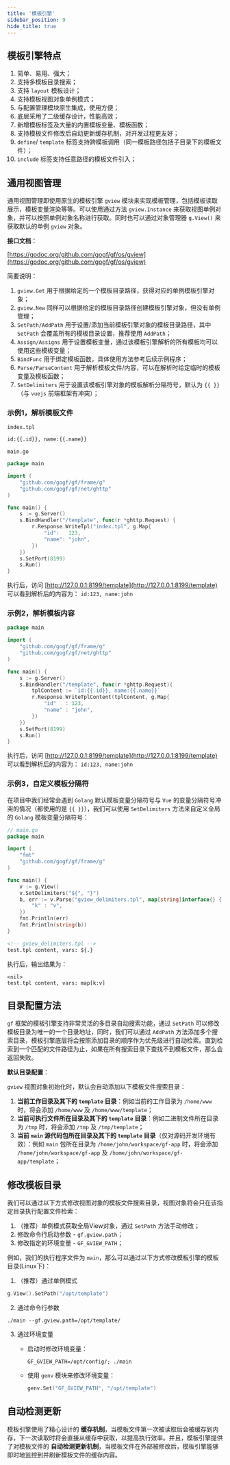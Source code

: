 ```yaml
---
title: '模板引擎'
sidebar_position: 9
hide_title: true
---
```


## 模板引擎特点

01. 简单、易用、强大；
02. 支持多模板目录搜索；
03. 支持 `layout` 模板设计；
04. 支持模板视图对象单例模式；
05. 与配置管理模块原生集成，使用方便；
06. 底层采用了二级缓存设计，性能高效；
07. 新增模板标签及大量的内置模板变量、模板函数；
08. 支持模板文件修改后自动更新缓存机制，对开发过程更友好；
09. `define`/ `template` 标签支持跨模板调用（同一模板路径包括子目录下的模板文件）；
10. `include` 标签支持任意路径的模板文件引入；

## 通用视图管理

通用视图管理即使用原生的模板引擎 `gview` 模块来实现模板管理，包括模板读取展示，模板变量渲染等等。可以使用通过方法 `gview.Instance` 来获取视图单例对象，并可以按照单例对象名称进行获取。同时也可以通过对象管理器 `g.View()` 来获取默认的单例 `gview` 对象。

**接口文档**：

[https://godoc.org/github.com/gogf/gf/os/gview](https://godoc.org/github.com/gogf/gf/os/gview)

简要说明：

1. `gview.Get` 用于根据给定的一个模板目录路径，获得对应的单例模板引擎对象；
2. `gview.New` 同样可以根据给定的模板目录路径创建模板引擎对象，但没有单例管理；
3. `SetPath/AddPath` 用于设置/添加当前模板引擎对象的模板目录路径，其中 `SetPath` 会覆盖所有的模板目录设置，推荐使用 `AddPath`；
4. `Assign/Assigns` 用于设置模板变量，通过该模板引擎解析的所有模板均可以使用这些模板变量；
5. `BindFunc` 用于绑定模板函数，具体使用方法参考后续示例程序；
6. `Parse/ParseContent` 用于解析模板文件/内容，可以在解析时给定临时的模板变量及模板函数；
7. `SetDelimiters` 用于设置该模板引擎对象的模板解析分隔符号，默认为 `{{ }}`（与 `vuejs` 前端框架有冲突）；

### 示例1，解析模板文件

`index.tpl`

```html
id:{{.id}}, name:{{.name}}

```

`main.go`

```go
package main

import (
	"github.com/gogf/gf/frame/g"
	"github.com/gogf/gf/net/ghttp"
)

func main() {
	s := g.Server()
	s.BindHandler("/template", func(r *ghttp.Request) {
		r.Response.WriteTpl("index.tpl", g.Map{
			"id":   123,
			"name": "john",
		})
	})
	s.SetPort(8199)
	s.Run()
}

```

执行后，访问 [http://127.0.0.1:8199/template](http://127.0.0.1:8199/template) 可以看到解析后的内容为： `id:123, name:john`

### 示例2，解析模板内容

```go
package main

import (
	"github.com/gogf/gf/frame/g"
	"github.com/gogf/gf/net/ghttp"
)

func main() {
	s := g.Server()
	s.BindHandler("/template", func(r *ghttp.Request){
		tplContent := `id:{{.id}}, name:{{.name}}`
		r.Response.WriteTplContent(tplContent, g.Map{
			"id"   : 123,
			"name" : "john",
		})
	})
	s.SetPort(8199)
	s.Run()
}

```

执行后，访问 [http://127.0.0.1:8199/template](http://127.0.0.1:8199/template) 可以看到解析后的内容为： `id:123, name:john`

### 示例3，自定义模板分隔符

在项目中我们经常会遇到 `Golang` 默认模板变量分隔符号与 `Vue` 的变量分隔符号冲突的情况（都使用的是 `{{ }}`），我们可以使用 `SetDelimiters` 方法来自定义全局的 `Golang` 模板变量分隔符号：

```go
// main.go
package main

import (
    "fmt"
    "github.com/gogf/gf/frame/g"
)

func main() {
    v := g.View()
    v.SetDelimiters("${", "}")
    b, err := v.Parse("gview_delimiters.tpl", map[string]interface{} {
        "k" : "v",
    })
    fmt.Println(err)
    fmt.Println(string(b))
}

```

```html
<!-- gview_delimiters.tpl -->
test.tpl content, vars: ${.}

```

执行后，输出结果为：

```shell
<nil>
test.tpl content, vars: map[k:v]

```

## 目录配置方法

`gf` 框架的模板引擎支持非常灵活的多目录自动搜索功能，通过 `SetPath` 可以修改模板目录为唯一的一个目录地址，同时，我们可以通过 `AddPath` 方法添加多个搜索目录，模板引擎底层将会按照添加目录的顺序作为优先级进行自动检索。直到检索到一个匹配的文件路径为止，如果在所有搜索目录下查找不到模板文件，那么会返回失败。

**默认目录配置**：

`gview` 视图对象初始化时，默认会自动添加以下模板文件搜索目录：

1. **当前工作目录及其下的 `template` 目录**：例如当前的工作目录为 `/home/www` 时，将会添加 `/home/www` 及 `/home/www/template`；
2. **当前可执行文件所在目录及其下的 `template` 目录**：例如二进制文件所在目录为 `/tmp` 时，将会添加 `/tmp` 及 `/tmp/template`；
3. **当前 `main` 源代码包所在目录及其下的 `template` 目录**（仅对源码开发环境有效）：例如 `main` 包所在目录为 `/home/john/workspace/gf-app` 时，将会添加 `/home/john/workspace/gf-app` 及 `/home/john/workspace/gf-app/template`；

## 修改模板目录

我们可以通过以下方式修改视图对象的模板文件搜索目录，视图对象将会只在该指定目录执行配置文件检索：

1. （推荐）单例模式获取全局View对象，通过 `SetPath` 方法手动修改；
2. 修改命令行启动参数 - `gf.gview.path`；
3. 修改指定的环境变量 - `GF_GVIEW_PATH`；

例如，我们的执行程序文件为 `main`，那么可以通过以下方式修改模板引擎的模板目录(Linux下)：

1. （推荐）通过单例模式





```go
g.View().SetPath("/opt/template")
```

2. 通过命令行参数





```shell
./main --gf.gview.path=/opt/template/
```

3. 通过环境变量
   - 启动时修改环境变量：





     ```shell
     GF_GVIEW_PATH=/opt/config/; ./main
     ```

   - 使用 `genv` 模块来修改环境变量：





     ```go
     genv.Set("GF_GVIEW_PATH", "/opt/template")
     ```

## 自动检测更新

模板引擎使用了精心设计的 **缓存机制**，当模板文件第一次被读取后会被缓存到内存，下一次读取时将会直接从缓存中获取，以提高执行效率。并且，模板引擎提供了对模板文件的 **自动检测更新机制**，当模板文件在外部被修改后，模板引擎能够即时地监控到并刷新模板文件的缓存内容。
